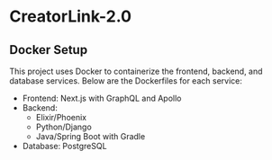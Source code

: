 # CreatorLink-2.0

## Docker Setup

This project uses Docker to containerize the frontend, backend, and database services. Below are the Dockerfiles for each service:

- Frontend: Next.js with GraphQL and Apollo
- Backend:
  - Elixir/Phoenix
  - Python/Django
  - Java/Spring Boot with Gradle
- Database: PostgreSQL
